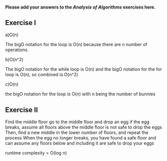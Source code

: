 #### Please add your answers to the **_Analysis of Algorithms_** exercises here.

## Exercise I

a)O(n)

The bigO notation for the loop is O(n) because there are n number of operations.

b)O(n^2)

The bigO notation for the while loop is O(n) and the bigO notation for the for loop is O(n), so combined is O(n^2)

c)O(n)

the bigO notation for the loop is O(n) with n being the number of bunnies

## Exercise II

Find the middle floor
go to the middle floor and drop an egg
if the egg breaks, assume all floors above the middle floor is not safe to drop the eggs
Then, find a new middle in the lower number of floors, and repeat the process
When the egg no longer breaks, you have found a safe floor and can assume any floors below and including it are safe to drop your eggs

runtime complexity = O(log n)
